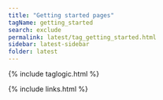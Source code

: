 ```yaml
---
title: "Getting started pages"
tagName: getting_started
search: exclude
permalink: latest/tag_getting_started.html
sidebar: latest-sidebar
folder: latest
---
```

{% include taglogic.html %}

{% include links.html %}
